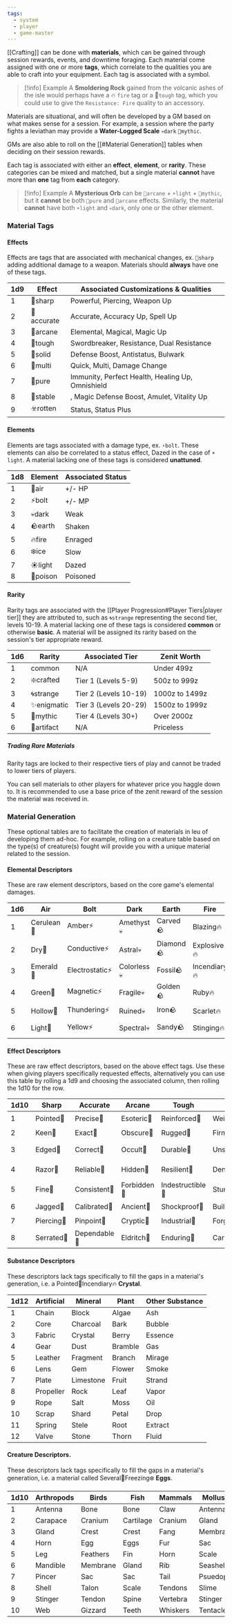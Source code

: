 ```yaml
---
tags:
  - system
  - player
  - game-master
---
```

[[Crafting]] can be done with **materials**, which can be gained through session rewards, events, and downtime foraging. Each material come assigned with one or more **tags**, which correlate to the qualities you are able to craft into your equipment. Each tag is associated with a symbol.

> [!info] Example
> A **Smoldering Rock** gained from the volcanic ashes of the isle would perhaps have a 🔥 `fire` tag or a 👊`tough` tag, which you could use to give the `Resistance: Fire` quality to an accessory.

Materials are situational, and will often be developed by a GM based on what makes sense for a session. For example, a session where the party fights a leviathan may provide a **Water-Logged Scale** `💀dark` `🌠mythic`.

GMs are also able to roll on the [[#Material Generation]] tables when deciding on their session rewards.

Each tag is associated with either an **effect**, **element**, or **rarity**. These categories can be mixed and matched, but a single material **cannot** have more than **one** tag from **each** category. 

> [!info] Example
> A **Mysterious Orb** can be `🔮arcane` + `☀️light` + `🌠mythic`, but it **cannot** be both `🪽pure` and `🔮arcane` effects. Similarly, the material **cannot** have both `☀️light` and `💀dark`, only one or the other element.
### Material Tags
#### Effects
Effects are tags that are associated with mechanical changes, ex. `🔺sharp` adding additional damage to a weapon. Materials should **always** have one of these tags.

| 1d9 | Effect     | Associated Customizations & Qualities            |
| --- | ---------- | ------------------------------------------------ |
| 1   | 🔺sharp    | Powerful, Piercing, Weapon Up                    |
| 2   | 🎯accurate | Accurate, Accuracy Up, Spell Up                  |
| 3   | 🔮arcane   | Elemental, Magical, Magic Up                     |
| 4   | 👊tough    | Swordbreaker, Resistance, Dual Resistance        |
| 5   | 🔳solid    | Defense Boost, Antistatus, Bulwark               |
| 6   | 💠multi    | Quick, Multi, Damage Change                      |
| 7   | 🪽pure     | Immunity, Perfect Health, Healing Up, Omnishield |
| 8   | 🔗stable   | , Magic Defense Boost, Amulet, Vitality Up       |
| 9   | ☣️rotten   | Status, Status Plus                              |
#### Elements
Elements are tags associated with a damage type, ex. `⚡bolt`. These elements can also be correlated to a status effect, Dazed in the case of `☀️light`. A material lacking one of these tags is considered **unattuned**.

| 1d8 | Element  | Associated Status |
| --- | -------- | ----------------- |
| 1   | 💨air    | +/- HP            |
| 2   | ⚡bolt    | +/- MP            |
| 3   | 💀dark   | Weak              |
| 4   | 🪨earth  | Shaken            |
| 5   | 🔥fire   | Enraged           |
| 6   | ❄️ice    | Slow              |
| 7   | ☀️light  | Dazed             |
| 8   | 🍏poison | Poisoned          |
#### Rarity
Rarity tags are associated with the [[Player Progression#Player Tiers|player tier]] they are attributed to, such as `🌀strange` representing the second tier, levels 10-19.  A material lacking one of these tags is considered **common** or otherwise **basic**. A material will be assigned its rarity based on the session's tier appropriate reward.

| 1d6 | Rarity     | Associated Tier       | Zenit Worth    |
| --- | ---------- | --------------------- | -------------- |
| 1   | common     | N/A                   | Under 499z     |
| 2   | ❇️crafted  | Tier 1 (Levels 5-9)   | 500z to 999z   |
| 3   | 🌀strange  | Tier 2 (Levels 10-19) | 1000z to 1499z |
| 4   | ✨enigmatic | Tier 3 (Levels 20-29) | 1500z to 1999z |
| 5   | 🌠mythic   | Tier 4 (Levels 30+)   | Over 2000z     |
| 6   | 📕artifact | N/A                   | Priceless      |
##### Trading Rare Materials
Rarity tags are locked to their respective tiers of play and cannot be traded to lower tiers of players. 

You can sell materials to other players for whatever price you haggle down to. It is recommended to use a base price of the zenit reward of the session the material was received in.
### Material Generation
These optional tables are to facilitate the creation of materials in leu of developing them ad-hoc. For example, rolling on a creature table based on the type(s) of creature(s) fought will provide you with a unique material related to the session. 
#### Elemental Descriptors
These are raw element descriptors, based on the core game's elemental damages.

| 1d6 | Air        | Bolt           | Dark        | Earth     | Fire         | Ice           | Light         | Poison      |
| --- | ---------- | -------------- | ----------- | --------- | ------------ | ------------- | ------------- | ----------- |
| 1   | Cerulean💨 | Amber⚡         | Amethyst💀  | Carved🪨  | Blazing🔥    | Arctic❄️      | Ethereal☀️    | Corrosive🍏 |
| 2   | Dry💨      | Conductive⚡    | Astral💀    | Diamond🪨 | Explosive🔥  | Azure❄️       | Opaline☀️     | Infected🍏  |
| 3   | Emerald💨  | Electrostatic⚡ | Colorless💀 | Fossil🪨  | Incendiary🔥 | Crystalline❄️ | Royal☀️       | Speckled🍏  |
| 4   | Green💨    | Magnetic⚡      | Fragile💀   | Golden🪨  | Ruby🔥       | Freezing❄️    | Shining☀️     | Streaked🍏  |
| 5   | Hollow💨   | Thundering⚡    | Ruined💀    | Iron🪨    | Scarlet🔥    | Frosty❄️      | Silver☀️      | Toxic🍏     |
| 6   | Light💨    | Yellow⚡        | Spectral💀  | Sandy🪨   | Stinging🔥   | Pale❄️        | Transparent☀️ | Violet🍏    |

#### Effect Descriptors
These are raw effect descriptors, based on the above effect tags. Use these when giving players specifically requested effects, alternatively you can use this table by rolling a 1d9 and choosing the associated column, then rolling the 1d10 for the row.

| 1d10 | Sharp      | Accurate     | Arcane      | Tough            | Solid        | Multi       | Pure        | Stable     | Rotten       |
| ---- | ---------- | ------------ | ----------- | ---------------- | ------------ | ----------- | ----------- | ---------- | ------------ |
| 1    | Pointed🔺  | Precise🎯    | Esoteric🔮  | Reinforced👊     | Weighty🔳    | Several💠   | Refined🪽   | Steady🔗   | Decayed☣️    |
| 2    | Keen🔺     | Exact🎯      | Obscure🔮   | Rugged👊         | Firm🔳       | Twinned💠   | Pristine🪽  | Secure🔗   | Spoiled☣️    |
| 3    | Edged🔺    | Correct🎯    | Occult🔮    | Durable👊        | Unshakable🔳 | Dual💠      | Elemental🪽 | Balanced🔗 | Corroded☣️   |
| 4    | Razor🔺    | Reliable🎯   | Hidden🔮    | Resilient👊      | Dense🔳      | Verastile💠 | Untained🪽  | Reliable🔗 | Decomposed☣️ |
| 5    | Fine🔺     | Consistent🎯 | Forbidden🔮 | Indestructible👊 | Sturdy🔳     | Adaptable💠 | Clean🪽     | Firm🔗     | Putrid☣️     |
| 6    | Jagged🔺   | Calibrated🎯 | Ancient🔮   | Shockproof👊     | Built🔳      | Several💠   | Clear🪽     | Constant🔗 | Foul☣️       |
| 7    | Piercing🔺 | Pinpoint🎯   | Cryptic🔮   | Industrial👊     | Forged🔳     | Multiple💠  | Bright🪽    | Anchored🔗 | Moldy☣️      |
| 8    | Serrated🔺 | Dependable🎯 | Eldritch🔮  | Enduring👊       | Carved🔳     | Modular💠   | Fresh🪽     | Staunch🔗  | Rancid☣️     |
#### Substance Descriptors
These descriptors lack tags specifically to fill the gaps in a material's generation, i.e. a Pointed🔺Incendiary🔥 **Crystal**.

| 1d12 | Artificial | Mineral   | Plant   | Other Substance |
| ---- | ---------- | --------- | ------- | --------------- |
| 1    | Chain      | Block     | Algae   | Ash             |
| 2    | Core       | Charcoal  | Bark    | Bubble          |
| 3    | Fabric     | Crystal   | Berry   | Essence         |
| 4    | Gear       | Dust      | Bramble | Gas             |
| 5    | Leather    | Fragment  | Branch  | Mirage          |
| 6    | Lens       | Gem       | Flower  | Smoke           |
| 7    | Plate      | Limestone | Fruit   | Strand          |
| 8    | Propeller  | Rock      | Leaf    | Vapor           |
| 9    | Rope       | Salt      | Moss    | Oil             |
| 10   | Scrap      | Shard     | Petal   | Drop            |
| 11   | Spring     | Stele     | Root    | Extract         |
| 12   | Valve      | Stone     | Thorn   | Fluid           |
#### Creature Descriptors.
These descriptors lack tags specifically to fill the gaps in a material's generation, i.e. a material called Several💠Freezing❄️ **Eggs**.

| 1d10 | Arthropods | Birds    | Fish      | Mammals  | Mollusks  | Reptiles |
| ---- | ---------- | -------- | --------- | -------- | --------- | -------- |
| 1    | Antenna    | Bone     | Bone      | Claw     | Antenna   | Bone     |
| 2    | Carapace   | Cranium  | Cartilage | Cranium  | Gland     | Claw     |
| 3    | Gland      | Crest    | Crest     | Fang     | Membrane  | Cranium  |
| 4    | Horn       | Egg      | Eggs      | Fur      | Sac       | Crest    |
| 5    | Leg        | Feathers | Fin       | Horn     | Scale     | Egg      |
| 6    | Mandible   | Membrane | Gland     | Rib      | Seashell  | Fang     |
| 7    | Pincer     | Sac      | Sac       | Tail     | Psuedopod | Gland    |
| 8    | Shell      | Talon    | Scale     | Tendons  | Slime     | Scale    |
| 9    | Stinger    | Tendon   | Spine     | Vertebra | Stinger   | Spine    |
| 10   | Web        | Gizzard  | Teeth     | Whiskers | Tentacle  | Tail     
